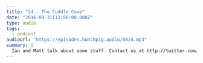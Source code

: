 ```yaml
---
title: "24 - The Cuddle Cove"
date: "2016-08-31T13:00:00.000Z"
type: audio
tags:
  - podcast
audioUrl: "https://episodes.hunchpig.audio/0024.mp3"
summary: |
  Ian and Matt talk about some stuff. Contact us at http://twitter.com/hunchpig for sponsorship opportunities. Our next sponsorship is available for $10!
---
```

